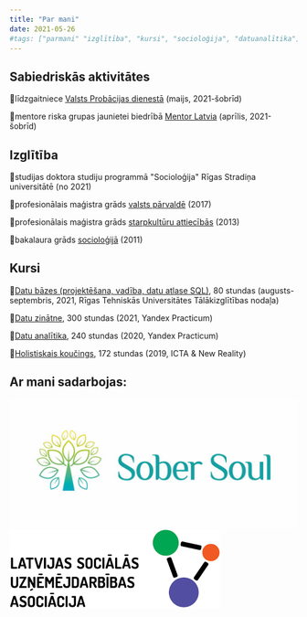 ```yaml
---
title: "Par mani"
date: 2021-05-26
#tags: ["parmani" "izglītība", "kursi", "socioloģija", "datuanalītika"]
---
```



## Sabiedriskās aktivitātes

🔹līdzgaitniece [Valsts Probācijas dienestā](https://www.vpd.gov.lv/lv) (maijs, 2021-šobrīd)

🔹mentore riska grupas jaunietei biedrībā [Mentor Latvia](https://mentor.lv/) (aprīlis, 2021-šobrīd)


## Izglītība

🔹studijas doktora studiju programmā "Socioloģija" Rīgas Stradiņa universitātē (no 2021) 

🔹profesionālais maģistra grāds [valsts pārvaldē](https://drive.google.com/file/d/1i17aAyS8kfWV12pCmjRIeVRBS1iRo0mr/view?usp=sharing) (2017)

🔹profesionālais maģistra grāds [starpkultūru attiecībās](https://drive.google.com/file/d/1Hkr1PEl0q2Nd7d4b5-uOO8cM1X0vba3X/view?usp=sharing) (2013)

🔹bakalaura grāds [socioloģijā](https://drive.google.com/file/d/1lDruXppcwq72QqCL9n600dPGEeuAqHHy/view?usp=sharing) (2011)


## Kursi

🔹[Datu bāzes (projektēšana, vadība, datu atlase SQL)](https://www.rtu.lv/writable/public_files/RTU_datu_bazes_projektesana_vadiba_datu_atlase_sql_.pdf), 80 stundas (augusts-septembris, 2021, Rīgas Tehniskās Universitātes Tālākizglītības nodaļa)

🔹[Datu zinātne](https://drive.google.com/file/d/1DQS-eZEieHUnA99e_FdHJNrSYZDA0g-X/view?usp=sharing), 300 stundas (2021, Yandex Practicum)

🔹[Datu analītika](https://drive.google.com/file/d/1bFek9US4sUYHL0GJPBk4dqB_B7aL3yPn/view?usp=sharing), 240 stundas (2020, Yandex Practicum)

🔹[Holistiskais koučings](https://drive.google.com/file/d/19UKZyOxjpATDPK_fZ1G90LN79Q0Mrseh/view?usp=sharing), 172 stundas (2019, ICTA & New Reality) 

## Ar mani sadarbojas: 

![Sober Soul](SoberSoul.jpg "title-1") ![LSUA](lsua.png "title-2")





